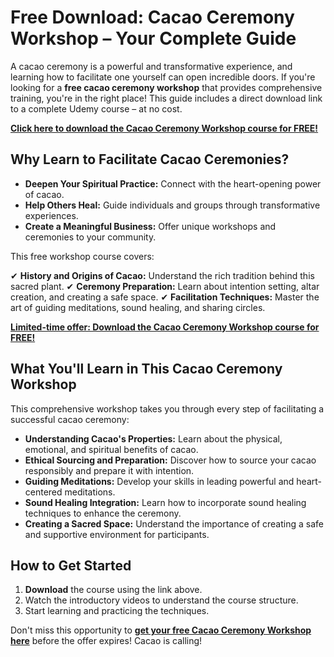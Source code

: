 # Free Download: Cacao Ceremony Workshop – Your Complete Guide

A cacao ceremony is a powerful and transformative experience, and learning how to facilitate one yourself can open incredible doors. If you're looking for a **free cacao ceremony workshop** that provides comprehensive training, you're in the right place! This guide includes a direct download link to a complete Udemy course – at no cost.

[**Click here to download the Cacao Ceremony Workshop course for FREE!**](https://udemywork.com/cacao-ceremony-workshop)

## Why Learn to Facilitate Cacao Ceremonies?

*   **Deepen Your Spiritual Practice:** Connect with the heart-opening power of cacao.
*   **Help Others Heal:** Guide individuals and groups through transformative experiences.
*   **Create a Meaningful Business:** Offer unique workshops and ceremonies to your community.

This free workshop course covers:

✔ **History and Origins of Cacao:** Understand the rich tradition behind this sacred plant.
✔ **Ceremony Preparation:** Learn about intention setting, altar creation, and creating a safe space.
✔ **Facilitation Techniques:** Master the art of guiding meditations, sound healing, and sharing circles.

[**Limited-time offer: Download the Cacao Ceremony Workshop course for FREE!**](https://udemywork.com/cacao-ceremony-workshop)

## What You'll Learn in This Cacao Ceremony Workshop

This comprehensive workshop takes you through every step of facilitating a successful cacao ceremony:

*   **Understanding Cacao's Properties:** Learn about the physical, emotional, and spiritual benefits of cacao.
*   **Ethical Sourcing and Preparation:** Discover how to source your cacao responsibly and prepare it with intention.
*   **Guiding Meditations:** Develop your skills in leading powerful and heart-centered meditations.
*   **Sound Healing Integration:** Learn how to incorporate sound healing techniques to enhance the ceremony.
*   **Creating a Sacred Space:** Understand the importance of creating a safe and supportive environment for participants.

## How to Get Started

1.  **Download** the course using the link above.
2.  Watch the introductory videos to understand the course structure.
3.  Start learning and practicing the techniques.

Don't miss this opportunity to **[get your free Cacao Ceremony Workshop here](https://udemywork.com/cacao-ceremony-workshop)** before the offer expires! Cacao is calling!
